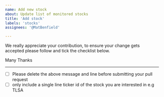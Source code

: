 ```yaml
---
name: Add new stock
about: Update list of monitored stocks
title: 'Add stock'
labels: 'stocks'
assignees: '@MatBenfield'

---
```



We really appreciate your contribution, to ensure your change gets accepted please follow and tick the checklist below.

Many Thanks

---

- [ ] Please delete the above message and line before submitting your pull request
- [ ] only include a single line ticker id of the stock you are interested in e.g TLSA
